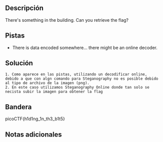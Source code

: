 
## Descripción

There's something in the building. Can you retrieve the flag?

## Pistas

-   There is data encoded somewhere... there might be an online decoder.

## Solución

```python()
1. Como aparece en las pistas, utilizando un decodificar online, debido a que con algn comando para Steganography no es posible debido al tipo de archivo de la imagen (png).
2. En este caso utilizamos Steganography Online donde tan solo se necista subir la imagen para obtener la flag

```

## Bandera

picoCTF{h1d1ng_1n_th3_b1t5}

## Notas adicionales